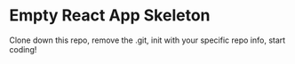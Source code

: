 # Empty React App Skeleton

Clone down this repo, remove the .git, init with your specific repo info, start coding!
